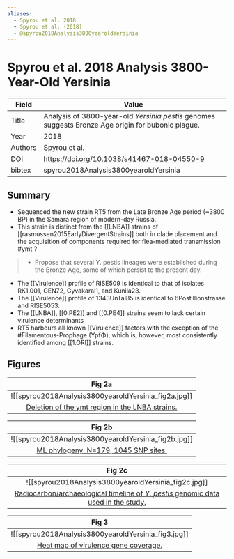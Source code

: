 ```yaml
---
aliases:
  - Spyrou et al. 2018
  - Spyrou et al. (2018)
  - @spyrou2018Analysis3800yearoldYersinia 
---
```


# Spyrou et al. 2018 Analysis 3800-Year-Old Yersinia

| Field   | Value                                                                                                                                                          |
| ------- | -------------------------------------------------------------------------------------------------------------------------------------------------------------- |
| Title   | Analysis of 3800-year-old <i>Yersinia pestis</i> genomes suggests Bronze Age origin for bubonic plague. |
| Year    | 2018                                                                                                                                                        |
| Authors | Spyrou et al.                                                                                                                                               |
| DOI     | <https://doi.org/10.1038/s41467-018-04550-9>                                                                                                                 |
| bibtex  | spyrou2018Analysis3800yearoldYersinia                                                                                                                     | 


## Summary

- Sequenced the new strain RT5 from the Late Bronze Age period (~3800 BP) in the Samara region of modern-day Russia.
- This strain is distinct from the [[LNBA]] strains of [[rasmussen2015EarlyDivergentStrains]] both in clade placement and the acquisition of components required for  flea-mediated transmission #ymt ?

>- Propose that several Y. pestis lineages were established during the Bronze Age, some of which persist to the present day.

- The [[Virulence]] profile of RISE509 is identical to that of isolates RK1.001, GEN72, Gyvakarai1, and Kunila23.
- The [[Virulence]] profile of 1343UnTal85 is identical to 6Postillionstrasse and RISE5053.
- The [[LNBA]],  [[0.PE2]] and [[0.PE4]] strains seem to lack certain virulence determinants
- RT5 harbours all known [[Virulence]] factors with the exception of the #Filamentous-Prophage (YpfΦ), which is, however, most consistently identified among [[1.ORI]] strains.
## Figures


|    Fig 2a                                         |
|:--------------------------------------------:|
| ![[spyrou2018Analysis3800yearoldYersinia_fig2a.jpg]] |
| [Deletion of the ymt region in the LNBA strains.](Spyrou%20et%20al.%202018%20Analysis%203800-Year-Old%20Yersinia.md) |

|    Fig 2b                                         |
|:--------------------------------------------:|
| ![[spyrou2018Analysis3800yearoldYersinia_fig2b.jpg]] |
| [ML phylogeny. N=179, 1045 SNP sites.](Spyrou%20et%20al.%202018%20Analysis%203800-Year-Old%20Yersinia.md) |

|                        Fig 2c                        |
|:----------------------------------------------------:|
| ![[spyrou2018Analysis3800yearoldYersinia_fig2c.jpg]] |
|  [Radiocarbon/archaeological timeline of <i>Y. pestis</i> genomic data used in the study. ](Spyrou%20et%20al.%202018%20Analysis%203800-Year-Old%20Yersinia.md)       |

|                        Fig 3                        |
|:----------------------------------------------------:|
| ![[spyrou2018Analysis3800yearoldYersinia_fig3.jpg]] |
|         [Heat map of virulence gene coverage.](Spyrou%20et%20al.%202018%20Analysis%203800-Year-Old%20Yersinia.md) |

